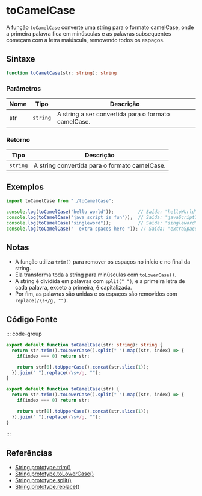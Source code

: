 # toCamelCase

A função `toCamelCase` converte uma string para o formato camelCase, onde a primeira palavra fica em minúsculas e as palavras subsequentes começam com a letra maiúscula, removendo todos os espaços.

## Sintaxe

```typescript
function toCamelCase(str: string): string
```

### Parâmetros

| Nome  | Tipo     | Descrição                                          |
|-------|----------|----------------------------------------------------|
| str   | `string` | A string a ser convertida para o formato camelCase. |

### Retorno

| Tipo    | Descrição                                      |
|---------|------------------------------------------------|
| `string` | A string convertida para o formato camelCase.  |

## Exemplos

```typescript
import toCamelCase from "./toCamelCase";

console.log(toCamelCase("hello world"));         // Saída: "helloWorld"
console.log(toCamelCase("java script is fun"));  // Saída: "javaScriptIsFun"
console.log(toCamelCase("singleword"));          // Saída: "singleword"
console.log(toCamelCase("  extra spaces here ")); // Saída: "extraSpacesHere"
```

## Notas

- A função utiliza `trim()` para remover os espaços no início e no final da string.
- Ela transforma toda a string para minúsculas com `toLowerCase()`.
- A string é dividida em palavras com `split(" ")`, e a primeira letra de cada palavra, exceto a primeira, é capitalizada.
- Por fim, as palavras são unidas e os espaços são removidos com `replace(/\s+/g, "")`.

## Código Fonte

::: code-group
```typescript
export default function toCamelCase(str: string): string {
  return str.trim().toLowerCase().split(" ").map((str, index) => {
    if(index === 0) return str;

    return str[0].toUpperCase().concat(str.slice(1));
  }).join(" ").replace(/\s+/g, "");
}
```

```javascript
export default function toCamelCase(str) {
  return str.trim().toLowerCase().split(" ").map((str, index) => {
    if(index === 0) return str;

    return str[0].toUpperCase().concat(str.slice(1));
  }).join(" ").replace(/\s+/g, "");
}
```
::: 

## Referências

- [String.prototype.trim()](https://developer.mozilla.org/pt-BR/docs/Web/JavaScript/Reference/Global_Objects/String/trim)
- [String.prototype.toLowerCase()](https://developer.mozilla.org/pt-BR/docs/Web/JavaScript/Reference/Global_Objects/String/toLowerCase)
- [String.prototype.split()](https://developer.mozilla.org/pt-BR/docs/Web/JavaScript/Reference/Global_Objects/String/split)
- [String.prototype.replace()](https://developer.mozilla.org/pt-BR/docs/Web/JavaScript/Reference/Global_Objects/String/replace)